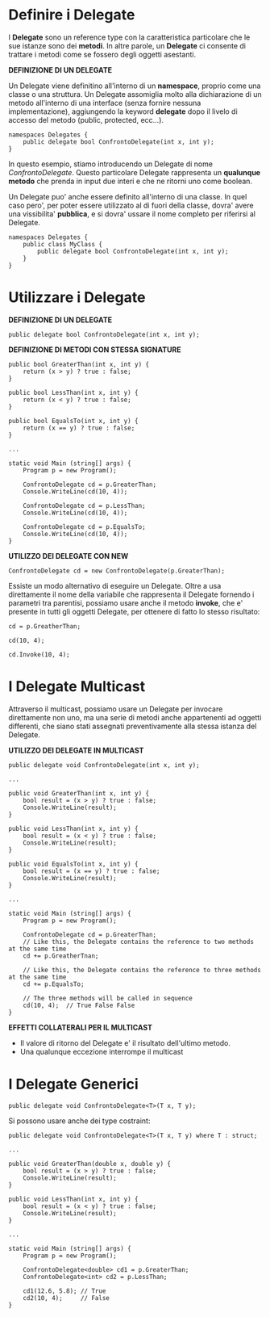 # Definire i Delegate

I **Delegate** sono un reference type con la caratteristica particolare che le sue istanze sono dei **metodi**.
In altre parole, un **Delegate** ci consente di trattare i metodi come se fossero degli oggetti asestanti.

**DEFINIZIONE DI UN DELEGATE**

Un Delegate viene definitino all'interno di un **namespace**, proprio come una classe o una struttura.
Un Delegate assomiglia molto alla dichiarazione di un metodo all'interno di una interface (senza fornire nessuna implementazione), aggiungendo la keyword **delegate** dopo il livelo di accesso del metodo (public, protected, ecc...).

```
namespaces Delegates {
    public delegate bool ConfrontoDelegate(int x, int y);
}
```

In questo esempio, stiamo introducendo un Delegate di nome *ConfrontoDelegate*. Questo particolare Delegate rappresenta un **qualunque metodo** che prenda in input due interi e che ne ritorni uno come boolean.

Un Delegate puo' anche essere definito all'interno di una classe. In quel caso pero', per poter essere utilizzato al di fuori della classe, dovra' avere una vissibilita' **pubblica**, e si dovra' ussare il nome completo per riferirsi al Delegate.

```
namespaces Delegates {
    public class MyClass {
        public delegate bool ConfrontoDelegate(int x, int y);
    }
}
```

# Utilizzare i Delegate

**DEFINIZIONE DI UN DELEGATE**

```
public delegate bool ConfrontoDelegate(int x, int y);
```

**DEFINIZIONE DI METODI CON STESSA SIGNATURE**

```
public bool GreaterThan(int x, int y) {
    return (x > y) ? true : false;
}

public bool LessThan(int x, int y) {
    return (x < y) ? true : false;
}

public bool EqualsTo(int x, int y) {
    return (x == y) ? true : false;
}

...

static void Main (string[] args) {
    Program p = new Program();

    ConfrontoDelegate cd = p.GreaterThan;
    Console.WriteLine(cd(10, 4));

    ConfrontoDelegate cd = p.LessThan;
    Console.WriteLine(cd(10, 4));

    ConfrontoDelegate cd = p.EqualsTo;
    Console.WriteLine(cd(10, 4));
}
```

**UTILIZZO DEI DELEGATE CON NEW**

```
ConfrontoDelegate cd = new ConfrontoDelegate(p.GreaterThan);
```

Essiste un modo alternativo di eseguire un Delegate.
Oltre a usa direttamente il nome della variabile che rappresenta il Delegate fornendo i parametri tra parentisi, possiamo usare anche il metodo **invoke**, che e' presente in tutti gli oggetti Delegate, per ottenere di fatto lo stesso risultato:

```
cd = p.GreatherThan;

cd(10, 4);

cd.Invoke(10, 4);
```

# I Delegate Multicast

Attraverso il multicast, possiamo usare un Delegate per invocare direttamente non uno, ma una serie di metodi anche appartenenti ad oggetti differenti, che siano stati assegnati preventivamente alla stessa istanza del Delegate.

**UTILIZZO DEI DELEGATE IN MULTICAST**

```
public delegate void ConfrontoDelegate(int x, int y);

...

public void GreaterThan(int x, int y) {
    bool result = (x > y) ? true : false;
    Console.WriteLine(result);
}

public void LessThan(int x, int y) {
    bool result = (x < y) ? true : false;
    Console.WriteLine(result);
}

public void EqualsTo(int x, int y) {
    bool result = (x == y) ? true : false;
    Console.WriteLine(result);
}

...

static void Main (string[] args) {
    Program p = new Program();

    ConfrontoDelegate cd = p.GreaterThan;
    // Like this, the Delegate contains the reference to two methods at the same time
    cd += p.GreatherTnan;

    // Like this, the Delegate contains the reference to three methods at the same time
    cd += p.EqualsTo;

    // The three methods will be called in sequence
    cd(10, 4);  // True False False
}
```

**EFFETTI COLLATERALI PER IL MULTICAST**

* Il valore di ritorno del Delegate e' il risultato dell'ultimo metodo.
* Una qualunque eccezione interrompe il multicast

# I Delegate Generici

```
public delegate void ConfrontoDelegate<T>(T x, T y);
```

Si possono usare anche dei type costraint:

```
public delegate void ConfrontoDelegate<T>(T x, T y) where T : struct;

...

public void GreaterThan(double x, double y) {
    bool result = (x > y) ? true : false;
    Console.WriteLine(result);
}

public void LessThan(int x, int y) {
    bool result = (x < y) ? true : false;
    Console.WriteLine(result);
}

...

static void Main (string[] args) {
    Program p = new Program();

    ConfrontoDelegate<double> cd1 = p.GreaterThan;
    ConfrontoDelegate<int> cd2 = p.LessThan;

    cd1(12.6, 5.8); // True
    cd2(10, 4);     // False
}
```